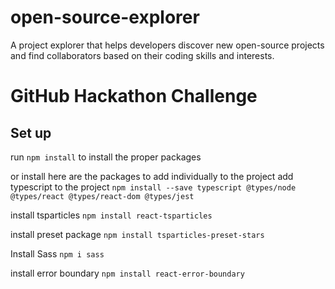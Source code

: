 # open-source-explorer

A project explorer that helps developers discover new open-source projects and find collaborators based on their coding skills and interests.

# GitHub Hackathon Challenge


## Set up

run `npm install`
to install the proper packages

or install here are the packages to add individually to the project
add typescript to the project 
`npm install --save typescript @types/node @types/react @types/react-dom @types/jest`

install tsparticles
`npm install react-tsparticles`


install preset package 
`npm install tsparticles-preset-stars`

Install Sass
`npm i sass` 

install error boundary 
`npm install react-error-boundary`
